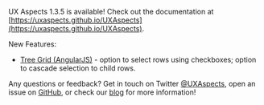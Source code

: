 UX Aspects 1.3.5 is available! Check out the documentation at [https://uxaspects.github.io/UXAspects](https://uxaspects.github.io/UXAspects).

New Features:
* [Tree Grid (AngularJS)](https://uxaspects.github.io/UXAspects/#/components/tree-view#tree-grid-ng1) - option to select rows using checkboxes; option to cascade selection to child rows.

Any questions or feedback? Get in touch on Twitter [@UXAspects](https://twitter.com/UXAspects), open an issue on [GitHub](https://github.com/UXAspects/UXAspects/issues), or check our [blog](https://uxaspects.github.io/UXAspects/#/blog) for more information!
